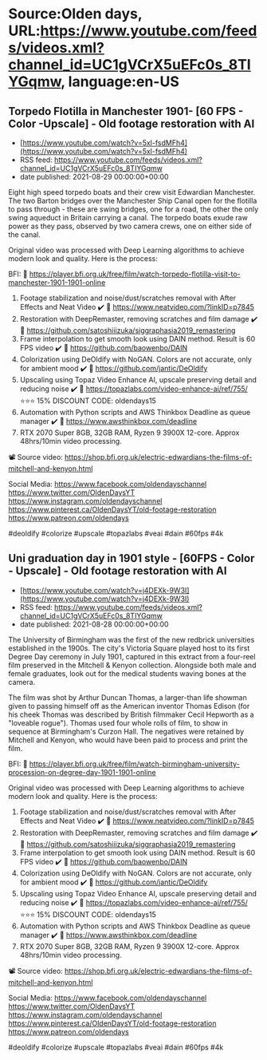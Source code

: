 # Source:Olden days, URL:https://www.youtube.com/feeds/videos.xml?channel_id=UC1gVCrX5uEFc0s_8TIYGqmw, language:en-US

## Torpedo Flotilla in Manchester 1901- [60 FPS - Color -Upscale] - Old footage restoration with AI
 - [https://www.youtube.com/watch?v=5xl-fsdMFh4](https://www.youtube.com/watch?v=5xl-fsdMFh4)
 - RSS feed: https://www.youtube.com/feeds/videos.xml?channel_id=UC1gVCrX5uEFc0s_8TIYGqmw
 - date published: 2021-08-29 00:00:00+00:00

Eight high speed torpedo boats and their crew visit Edwardian Manchester. The two Barton bridges over the Manchester Ship Canal open for the flotilla to pass through - these are swing bridges, one for a road, the other the only swing aqueduct in Britain carrying a canal. The torpedo boats exude raw power as they pass, observed by two camera crews, one on either side of the canal.

Original video was processed with Deep Learning algorithms to achieve modern look and quality. Here is the process:

BFI:
🔗 https://player.bfi.org.uk/free/film/watch-torpedo-flotilla-visit-to-manchester-1901-1901-online

1. Footage stabilization and noise/dust/scratches removal with After Effects and Neat Video ✔️
🔗 https://www.neatvideo.com/?linkID=p7845
2. Restoration with DeepRemaster, removing scratches and film damage ✔️
🔗 https://github.com/satoshiiizuka/siggraphasia2019_remastering
3. Frame interpolation to get smooth look using DAIN method. Result is 60 FPS video ✔️
🔗 https://github.com/baowenbo/DAIN
4. Colorization using DeOldify with NoGAN. Colors are not accurate, only for ambient mood ✔️
🔗 https://github.com/jantic/DeOldify
5. Upscaling using Topaz Video Enhance AI, upscale preserving detail and reducing noise ✔️
🔗 https://topazlabs.com/video-enhance-ai/ref/755/
⭐⭐⭐ 15% DISCOUNT CODE: oldendays15
6. Automation with Python scripts and AWS Thinkbox Deadline as queue manager ✔️
🔗 https://www.awsthinkbox.com/deadline
7. RTX 2070 Super 8GB, 32GB RAM, Ryzen 9 3900X 12-core. Approx 48hrs/10min video processing.

📽️ Source video:
https://shop.bfi.org.uk/electric-edwardians-the-films-of-mitchell-and-kenyon.html

Social Media:
https://www.facebook.com/oldendayschannel
https://www.twitter.com/OldenDaysYT
https://www.instagram.com/oldendayschannel
https://www.pinterest.ca/OldenDaysYT/old-footage-restoration
https://www.patreon.com/oldendays

#deoldify #colorize #upscale #topazlabs #veai #dain #60fps #4k

## Uni graduation day in 1901 style - [60FPS - Color - Upscale] - Old footage restoration with AI
 - [https://www.youtube.com/watch?v=j4DEXk-9W3I](https://www.youtube.com/watch?v=j4DEXk-9W3I)
 - RSS feed: https://www.youtube.com/feeds/videos.xml?channel_id=UC1gVCrX5uEFc0s_8TIYGqmw
 - date published: 2021-08-28 00:00:00+00:00

The University of Birmingham was the first of the new redbrick universities established in the 1900s. The city's Victoria Square played host to its first Degree Day ceremony in July 1901, captured in this extract from a four-reel film preserved in the Mitchell & Kenyon collection. Alongside both male and female graduates, look out for the medical students waving bones at the camera. 

The film was shot by Arthur Duncan Thomas, a larger-than life showman given to passing himself off as the American inventor Thomas Edison (for his cheek Thomas was described by British filmmaker Cecil Hepworth as a "loveable rogue"). Thomas used four whole rolls of film, to show in sequence at Birmingham's Curzon Hall. The negatives were retained by Mitchell and Kenyon, who would have been paid to process and print the film.

BFI:
🔗 https://player.bfi.org.uk/free/film/watch-birmingham-university-procession-on-degree-day-1901-1901-online

Original video was processed with Deep Learning algorithms to achieve modern look and quality. Here is the process:

1. Footage stabilization and noise/dust/scratches removal with After Effects and Neat Video ✔️
🔗 https://www.neatvideo.com/?linkID=p7845
2. Restoration with DeepRemaster, removing scratches and film damage ✔️
🔗 https://github.com/satoshiiizuka/siggraphasia2019_remastering
3. Frame interpolation to get smooth look using DAIN method. Result is 60 FPS video ✔️
🔗 https://github.com/baowenbo/DAIN
4. Colorization using DeOldify with NoGAN. Colors are not accurate, only for ambient mood ✔️
🔗 https://github.com/jantic/DeOldify
5. Upscaling using Topaz Video Enhance AI, upscale preserving detail and reducing noise ✔️
🔗 https://topazlabs.com/video-enhance-ai/ref/755/
⭐⭐⭐ 15% DISCOUNT CODE: oldendays15
6. Automation with Python scripts and AWS Thinkbox Deadline as queue manager ✔️
🔗 https://www.awsthinkbox.com/deadline
7. RTX 2070 Super 8GB, 32GB RAM, Ryzen 9 3900X 12-core. Approx 48hrs/10min video processing.

📽️ Source video:
https://shop.bfi.org.uk/electric-edwardians-the-films-of-mitchell-and-kenyon.html

Social Media:
https://www.facebook.com/oldendayschannel
https://www.twitter.com/OldenDaysYT
https://www.instagram.com/oldendayschannel
https://www.pinterest.ca/OldenDaysYT/old-footage-restoration
https://www.patreon.com/oldendays

#deoldify #colorize #upscale #topazlabs #veai #dain #60fps #4k

